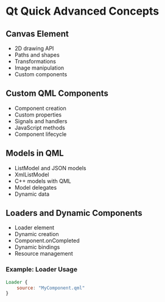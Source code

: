 # Qt Quick Advanced Concepts

## Canvas Element
- 2D drawing API
- Paths and shapes
- Transformations
- Image manipulation
- Custom components

## Custom QML Components
- Component creation
- Custom properties
- Signals and handlers
- JavaScript methods
- Component lifecycle

## Models in QML
- ListModel and JSON models
- XmlListModel
- C++ models with QML
- Model delegates
- Dynamic data

## Loaders and Dynamic Components
- Loader element
- Dynamic creation
- Component.onCompleted
- Dynamic bindings
- Resource management

### Example: Loader Usage
```qml
Loader {
    source: "MyComponent.qml"
}
```
